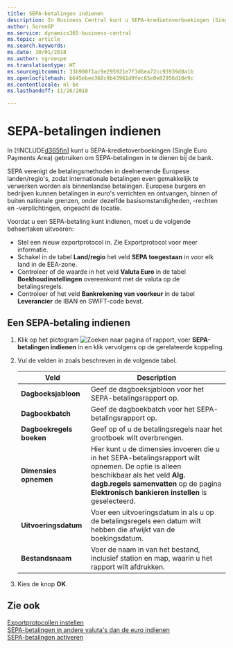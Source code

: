 ```yaml
---
title: SEPA-betalingen indienen
description: In Business Central kunt u SEPA-kredietoverboekingen (Single Euro Payments Area) gebruiken om SEPA-betalingen in te dienen bij de bank.
author: SorenGP
ms.service: dynamics365-business-central
ms.topic: article
ms.search.keywords: 
ms.date: 10/01/2018
ms.author: sgroespe
ms.translationtype: HT
ms.sourcegitcommit: 33b900f1ac9e295921e7f3d6ea72cc93939d8a1b
ms.openlocfilehash: b645ebee368c9b43961d9fec65e0e82956d10e9c
ms.contentlocale: nl-be
ms.lasthandoff: 11/26/2018

---
```

# <a name="file-sepa-payments"></a>SEPA-betalingen indienen
In [!INCLUDE[d365fin](../../includes/d365fin_md.md)] kunt u SEPA-kredietoverboekingen (Single Euro Payments Area) gebruiken om SEPA-betalingen in te dienen bij de bank.  

SEPA verenigt de betalingsmethoden in deelnemende Europese landen/regio's, zodat internationale betalingen even gemakkelijk te verwerken worden als binnenlandse betalingen. Europese burgers en bedrijven kunnen betalingen in euro's verrichten en ontvangen, binnen of buiten nationale grenzen, onder dezelfde basisomstandigheden, -rechten en -verplichtingen, ongeacht de locatie.  

Voordat u een SEPA-betaling kunt indienen, moet u de volgende beheertaken uitvoeren:  

- Stel een nieuw exportprotocol in. Zie Exportprotocol voor meer informatie.  
- Schakel in de tabel **Land/regio** het veld **SEPA toegestaan** in voor elk land in de EEA-zone.  
- Controleer of de waarde in het veld **Valuta Euro** in de tabel **Boekhoudinstellingen** overeenkomt met de valuta op de betalingsregels.  
- Controleer of het veld **Bankrekening van voorkeur** in de tabel **Leverancier** de IBAN en SWIFT-code bevat.  

## <a name="to-file-a-sepa-payment"></a>Een SEPA-betaling indienen  

1.  Klik op het pictogram ![Zoeken naar pagina of rapport](../../media/ui-search/search_small.png "pictogram Zoeken naar pagina of rapport"), voer **SEPA-betalingen indienen** in en klik vervolgens op de gerelateerde koppeling.  
2.  Vul de velden in zoals beschreven in de volgende tabel.  

    |Veld|Description|  
    |---------------------------------|---------------------------------------|  
    |**Dagboeksjabloon**|Geef de dagboeksjabloon voor het SEPA-betalingsrapport op.|  
    |**Dagboekbatch**|Geef de dagboekbatch voor het SEPA-betalingsrapport op.|  
    |**Dagboekregels boeken**|Geef op of u de betalingsregels naar het grootboek wilt overbrengen.|  
    |**Dimensies opnemen**|Hier kunt u de dimensies invoeren die u in het SEPA-betalingsrapport wilt opnemen. De optie is alleen beschikbaar als het veld **Alg. dagb.regels samenvatten** op de pagina **Elektronisch bankieren instellen** is geselecteerd.|  
    |**Uitvoeringsdatum**|Voer een uitvoeringsdatum in als u op de betalingsregels een datum wilt hebben die afwijkt van de boekingsdatum.|  
    |**Bestandsnaam**|Voer de naam in van het bestand, inclusief station en map, waarin u het rapport wilt afdrukken.|  

3.  Kies de knop **OK**.  

## <a name="see-also"></a>Zie ook  
 [Exportprotocollen instellen](how-to-set-up-export-protocols.md)   
 [SEPA-betalingen in andere valuta's dan de euro indienen](how-to-file-non-euro-sepa-payments.md)   
 [SEPA-betalingen activeren](how-to-activate-sepa-payments.md)

